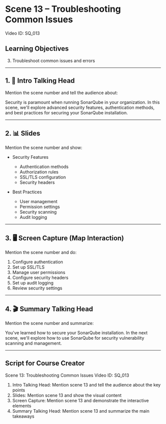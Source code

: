 # Scene 13 – Troubleshooting Common Issues
Video ID: SQ_013

## Learning Objectives
3. Troubleshoot common issues and errors

---

## 1. 🎥 Intro Talking Head
Mention the scene number and tell the audience about:

Security is paramount when running SonarQube in your organization. In this scene, we'll explore advanced security features, authentication methods, and best practices for securing your SonarQube installation.

---

## 2. 📊 Slides
Mention the scene number and show:

- Security Features
  - Authentication methods
  - Authorization rules
  - SSL/TLS configuration
  - Security headers

- Best Practices
  - User management
  - Permission settings
  - Security scanning
  - Audit logging

---

## 3. 🖥️ Screen Capture (Map Interaction)
Mention the scene number and do:

1. Configure authentication
2. Set up SSL/TLS
3. Manage user permissions
4. Configure security headers
5. Set up audit logging
6. Review security settings

---

## 4. 🎬 Summary Talking Head
Mention the scene number and summarize:

You've learned how to secure your SonarQube installation. In the next scene, we'll explore how to use SonarQube for security vulnerability scanning and management.

---

## Script for Course Creator
Scene 13: Troubleshooting Common Issues
Video ID: SQ_013

1. Intro Talking Head: Mention scene 13 and tell the audience about the key points
2. Slides: Mention scene 13 and show the visual content
3. Screen Capture: Mention scene 13 and demonstrate the interactive elements
4. Summary Talking Head: Mention scene 13 and summarize the main takeaways
